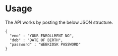 # Usage

The API works by posting the below JSON structure.

```
{
  "eno" : "YOUR ENROLLMENT NO",
  "dob" : "DATE OF BIRTH",
  "password" : "WEBKIOSK PASSWORD"
}
